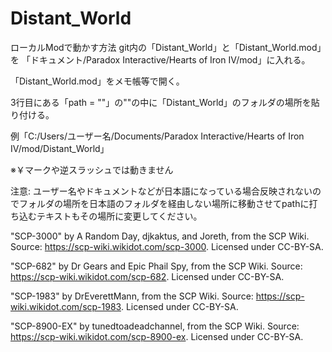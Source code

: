 # Distant_World
ローカルModで動かす方法
git内の「Distant_World」と「Distant_World.mod」を 「ドキュメント/Paradox Interactive/Hearts of Iron IV/mod」に入れる。

「Distant_World.mod」をメモ帳等で開く。

3行目にある「path = ""」の""の中に「Distant_World」のフォルダの場所を貼り付ける。

例「C:/Users/ユーザー名/Documents/Paradox Interactive/Hearts of Iron IV/mod/Distant_World」

※￥マークや逆スラッシュでは動きません

注意: ユーザー名やドキュメントなどが日本語になっている場合反映されないのでフォルダの場所を日本語のフォルダを経由しない場所に移動させてpathに打ち込むテキストもその場所に変更してください。

"SCP-3000" by A Random Day, djkaktus, and Joreth, from the SCP Wiki. Source: https://scp-wiki.wikidot.com/scp-3000. Licensed under CC-BY-SA.

"SCP-682" by Dr Gears and Epic Phail Spy, from the SCP Wiki. Source: https://scp-wiki.wikidot.com/scp-682. Licensed under CC-BY-SA.

"SCP-1983" by DrEverettMann, from the SCP Wiki. Source: https://scp-wiki.wikidot.com/scp-1983. Licensed under CC-BY-SA.

"SCP-8900-EX" by tunedtoadeadchannel, from the SCP Wiki. Source: https://scp-wiki.wikidot.com/scp-8900-ex. Licensed under CC-BY-SA.